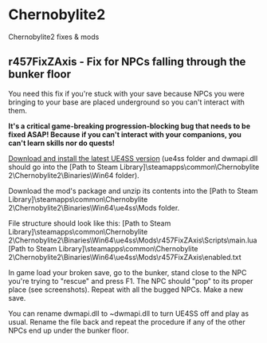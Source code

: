# Chernobylite2
 Chernobylite2 fixes & mods

## r457FixZAxis - Fix for NPCs falling through the bunker floor

You need this fix if you're stuck with your save because NPCs you were bringing to your base are placed underground so you can't interact with them.

**It's a critical game-breaking progression-blocking bug that needs to be fixed ASAP! Because if you can't interact with your companions, you can't learn skills nor do quests!**

[Download and install the latest UE4SS version](url=https://github.com/UE4SS-RE/RE-UE4SS/releases) (ue4ss folder and dwmapi.dll should go into the \[Path to Steam Library\]\\steamapps\\common\\Chernobylite 2\\Chernobylite2\\Binaries\\Win64 folder).

Download the mod's package and unzip its contents into the \[Path to Steam Library\]\\steamapps\\common\\Chernobylite 2\\Chernobylite2\\Binaries\\Win64\\ue4ss\\Mods folder.

File structure should look like this:
\[Path to Steam Library\]\\steamapps\\common\\Chernobylite 2\\Chernobylite2\\Binaries\\Win64\\ue4ss\\Mods\\r457FixZAxis\\Scripts\\main.lua
\[Path to Steam Library\]\\steamapps\\common\\Chernobylite 2\\Chernobylite2\\Binaries\\Win64\\ue4ss\\Mods\\r457FixZAxis\\enabled.txt

In game load your broken save, go to the bunker, stand close to the NPC you're trying to "rescue" and press F1. The NPC should "pop" to its proper place (see screenshots). Repeat with all the bugged NPCs. Make a new save.

You can rename dwmapi.dll to ~dwmapi.dll to turn UE4SS off and play as usual. Rename the file back and repeat the procedure if any of the other NPCs end up under the bunker floor.